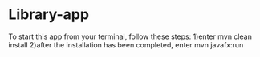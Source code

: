 # Library-app

To start this app from your terminal, follow these steps:
1)enter mvn clean install
2)after the installation has been completed, enter mvn javafx:run
